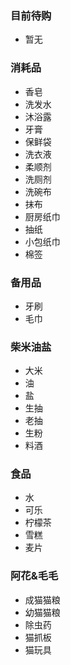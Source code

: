 
### 目前待购

- 暂无

### 消耗品

- 香皂
- 洗发水
- 沐浴露
- 牙膏
- 保鲜袋
- 洗衣液
- 柔顺剂
- 洗厕剂
- 洗碗布
- 抹布
- 厨房纸巾
- 抽纸
- 小包纸巾
- 棉签

### 备用品

- 牙刷
- 毛巾

### 柴米油盐

- 大米
- 油
- 盐
- 生抽
- 老抽
- 生粉
- 料酒

### 食品

- 水
- 可乐
- 柠檬茶
- 雪糕
- 麦片

### 阿花&毛毛

- 成猫猫粮
- 幼猫猫粮
- 除虫药
- 猫抓板
- 猫玩具
